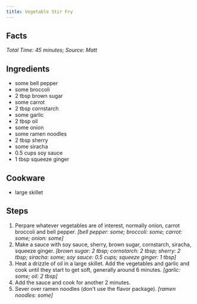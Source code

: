 ```yaml
---
title: Vegetable Stir Fry
---
```

## Facts
*Total Time: 45 minutes; Source: Matt*
## Ingredients
- some bell pepper                 
- some broccoli                    
- 2 tbsp brown sugar                 
- some carrot                      
- 2 tbsp cornstarch                  
- some garlic                      
- 2 tbsp oil                         
- some onion                       
- some ramen noodles               
- 2 tbsp sherry                      
- some siracha                     
- 0.5 cups soy sauce                   
- 1 tbsp squeeze ginger              
## Cookware
- large skillet
## Steps
1. Perpare whatever vegetables are of interest, normally onion, carrot broccoli and bell pepper.
*[bell pepper: some; broccoli: some; carrot: some; onion: some]*
2. Make a sauce with soy sauce, sherry, brown sugar, cornstarch, siracha, squeeze ginger.
*[brown sugar: 2 tbsp; cornstarch: 2 tbsp; sherry: 2 tbsp; siracha: some; soy sauce: 0.5 cups; squeeze ginger: 1 tbsp]*
3. Heat a drizzle of oil in a large skillet. Add the vegetables and garlic and cook until they start to get soft, generally around 6 minutes.
*[garlic: some; oil: 2 tbsp]*
4. Add the sauce and cook for another 2 minutes.
5. Sever over ramen noodles (don't use the flavor package).
*[ramen noodles: some]*
